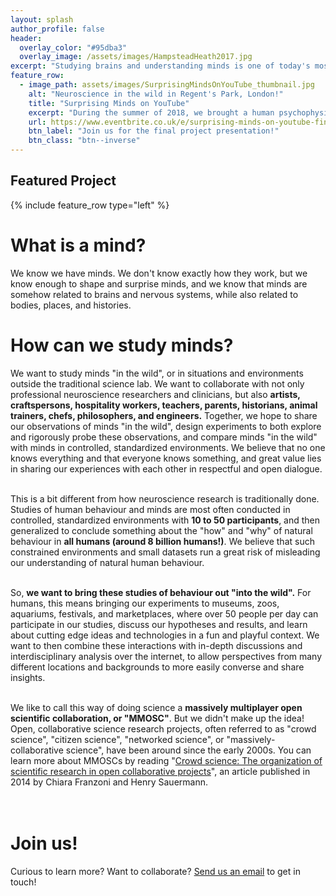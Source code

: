 ```yaml
---
layout: splash
author_profile: false
header: 
  overlay_color: "#95dba3"
  overlay_image: /assets/images/HampsteadHeath2017.jpg
excerpt: "Studying brains and understanding minds is one of today's most exciting challenges. We want to get more brains involved in the study of brains, and more minds involved in understanding how minds of many shapes and sizes can co-exist. "
feature_row:
  - image_path: assets/images/SurprisingMindsOnYouTube_thumbnail.jpg
    alt: "Neuroscience in the wild in Regent's Park, London!"
    title: "Surprising Minds on YouTube"
    excerpt: "During the summer of 2018, we brought a human psychophysics experiment out of the lab and into the wild! We conducted an eye-tracking experiment in Regent's Park (Central London) and at the [2018 Greenbelt Festival](https://www.greenbelt.org.uk), during which we asked people to watch some of YouTube's most popular, non-music videos while we record their eyes up close. We will be giving a presentation of our study results and findings at the Sainsbury Wellcome Centre on Friday, 31 August 2018. This event is FREE and OPEN TO THE PUBLIC - if you would like to join us, please RSVP by clicking the button below!"
    url: https://www.eventbrite.co.uk/e/surprising-minds-on-youtube-final-project-presentation-tickets-49478302936
    btn_label: "Join us for the final project presentation!"
    btn_class: "btn--inverse"
---
```


<h2> Featured Project </h2>

{% include feature_row type="left" %}

<h1> What is a mind? </h1>

<p> We know we have minds. We don't know exactly how they work, but we know enough to shape and surprise minds, and we know that minds are somehow related to brains and nervous systems, while also related to bodies, places, and histories. </p>

<h1>How can we study minds? </h1>

<p>We want to study minds "in the wild", or in situations and environments outside the traditional science lab. We want to collaborate with not only professional neuroscience researchers and clinicians, but also <b>artists, craftspersons, hospitality workers, teachers, parents, historians, animal trainers, chefs, philosophers, and engineers.</b> Together, we hope to share our observations of minds "in the wild", design experiments to both explore and rigorously probe these observations, and compare minds "in the wild" with minds in controlled, standardized environments. We believe that no one knows everything and that everyone knows something, and great value lies in sharing our experiences with each other in respectful and open dialogue. <br/><br/>
	
This is a bit different from how neuroscience research is traditionally done. Studies of human behaviour and minds are most often conducted in controlled, standardized environments with <b>10 to 50 participants</b>, and then generalized to conclude something about the "how" and "why" of natural behaviour in <b>all humans (around 8 billion humans!)</b>. We believe that such constrained environments and small datasets run a great risk of misleading our understanding of natural human behaviour. <br/><br/>

So, <b>we want to bring these studies of behaviour out "into the wild".</b> For humans, this means bringing our experiments to museums, zoos, aquariums, festivals, and marketplaces, where over 50 people per day can participate in our studies, discuss our hypotheses and results, and learn about cutting edge ideas and technologies in a fun and playful context. We want to then combine these interactions with in-depth discussions and interdisciplinary analysis over the internet, to allow perspectives from many different locations and backgrounds to more easily converse and share insights. <br/><br/>

We like to call this way of doing science a <b>massively multiplayer open scientific collaboration, or "MMOSC"</b>. But we didn't make up the idea! Open, collaborative science research projects, often referred to as "crowd science", "citizen science", "networked science", or "massively-collaborative science", have been around since the early 2000s. You can learn more about MMOSCs by reading "<a href="http://www.sciencedirect.com/science/article/pii/S0048733313001212">Crowd science: The organization of scientific research in open collaborative projects</a>", an article published in 2014 by Chiara Franzoni and Henry Sauermann. <br/><br/><br/></p>

<h1>Join us!</h1>

<p>Curious to learn more? Want to collaborate? <a href="mailto:everymindonline@protonmail.com">Send us an email</a> to get in touch! </p>
